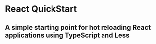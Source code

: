 # React QuickStart

## A simple starting point for hot reloading React applications using TypeScript and Less